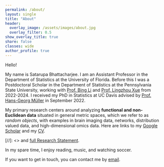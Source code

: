 ```yaml
---
permalink: /about/
layout: single
title: "About"
header:
  overlay_image: /assets/images/about.jpg
  overlay_filter: 0.5
show_overlay_title: true
share: false
classes: wide
author_profile: true  
---
```


Hello! 

My name is Satarupa Bhattacharjee. I am an Assistant Professor in the Department of Statistics at the University of Florida. Before this I was a Postdoctoral Scholar in the Department of Statistics at the Pennsylvania State University, working with [Prof. Bing Li](https://science.psu.edu/stat/people/bxl9) and [Prof. Lingzhou Xue](https://lingzhou-xue.github.io/) from 2022-2024. I received my PhD in Statistics at UC Davis advised by [Prof. Hans-Georg Müller](https://anson.ucdavis.edu/~mueller/) in September 2022.<br>

My primary research centers around analyzing **functional and non-Euclidean data** situated in general metric spaces, which we refer to as *random objects*,  with examples in brain imaging data, networks, distribution valued data, and high-dimensional omics data. Here are links to my [Google Scholar](https://scholar.google.com/citations?user=A-sLpqsAAAAJ&hl=en&authuser=1) and my <a href="/assets/pdf/CV_Satarupa.pdf" target="_blank">CV</a>. <br>

[//]: <> and <a href="/assets/pdf/Research_Satarupa.pdf" target="_blank">full Research Statement</a>.


In my spare time, I enjoy reading, music, and watching soccer. 

If you want to get in touch, you can contact me by [email](mailto:bhattacharjee.sa@ufl.edu). 
